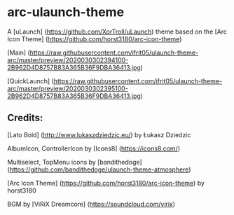 # arc-ulaunch-theme
A [uLaunch] (https://github.com/XorTroll/uLaunch) theme based on the [Arc Icon Theme] (https://github.com/horst3180/arc-icon-theme)

[Main] (https://raw.githubusercontent.com/ifrit05/ulaunch-theme-arc/master/preview/2020030302394100-2B962D4D8757B83A365B36F9DBA36413.jpg)

[QuickLaunch] (https://raw.githubusercontent.com/ifrit05/ulaunch-theme-arc/master/preview/2020030302395100-2B962D4D8757B83A365B36F9DBA36413.jpg)

## Credits:
[Lato Bold] (http://www.lukaszdziedzic.eu/) by Łukasz Dziedzic

AlbumIcon, ControllerIcon by [Icons8] (https://icons8.com/)

Multiselect, TopMenu icons by [bandithedoge] (https://github.com/bandithedoge/ulaunch-theme-atmosphere)

[Arc Icon Theme] (https://github.com/horst3180/arc-icon-theme) by horst3180

BGM by [ViRiX Dreamcore] (https://soundcloud.com/virix)
